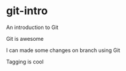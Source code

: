 # git-intro
An introduction to Git

Git is awesome

I can made some changes on branch using Git

Tagging is cool


